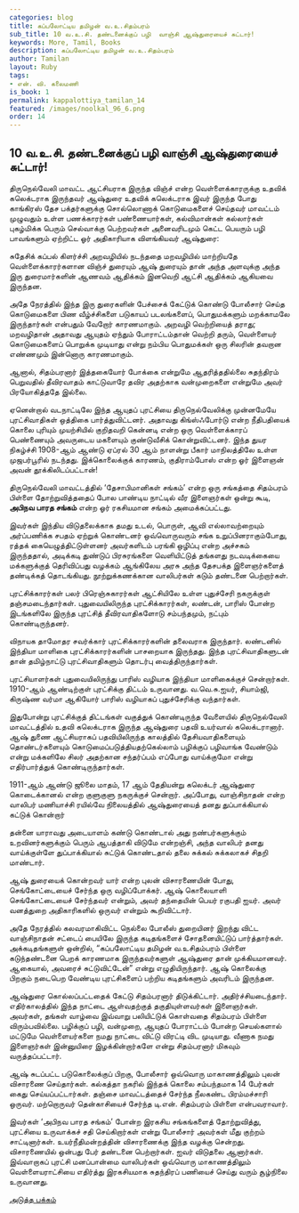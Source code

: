 ```yaml
---
categories: blog
title: கப்பலோட்டிய தமிழன் வ.உ.சிதம்பரம்
sub_title: ﻿10 வ.உ.சி. தண்டனைக்குப் பழி  வாஞ்சி ஆஷ்துரையைச் சுட்டார்!
keywords: More, Tamil, Books
description: கப்பலோட்டிய தமிழன் வ.உ.சிதம்பரம்
author: Tamilan
layout: Ruby
tags:
- என். வி. கலைமணி
is_book: 1
permalink: kappalottiya_tamilan_14
featured: /images/noolkal_96_6.png
order: 14
---
```



## ﻿10 வ.உ.சி. தண்டனைக்குப் பழி வாஞ்சி ஆஷ்துரையைச் சுட்டார்!

திருநெல்வேலி மாவட்ட ஆட்சியராக இருந்த விஞ்ச் என்ற வெள்ளைக்காரருக்கு உதவிக் கலெக்டராக இருந்தவர் ஆஷ்துரை உதவிக் கலெக்டராக இவர் இருந்த போது காங்கிரஸ் தேச பக்தர்களுக்கு சொல்லொணாக் கொடுமைகளைச் செய்தவர் மாவட்டம் முழுவதும் உள்ள பணக்காரர்கள் பண்ணையார்கள், கல்விமான்கள் கல்லார்கள் புகழ்மிக்க பெரும் செல்வாக்கு பெற்றவர்கள் அனைவரிடமும் கெட்ட பெயரும் பழி பாவங்களும் ஏற்றிட்ட ஓர் அதிகாரியாக விளங்கியவர் ஆஷ்துரை:

சுதேசிக் கப்பல் கிளர்ச்சி அறவழியில் நடந்ததை மறவழியில் மாற்றியதே வெள்ளைக்காரர்களான விஞ்ச் துரையும் ஆஷ் துரையும் தான் அந்த அளவுக்கு அந்த இரு துரைமார்களின் ஆணவம் ஆதிக்கம் இனவெறி ஆட்சி ஆதிக்கம் ஆகியவை இருந்தன.

அதே நேரத்தில் இந்த இரு துரைகளின் பேச்சைக் கேட்டுக் கொண்டு போலீசார் செய்த கொடுமைகளை பிண வீழ்ச்சிகளை படுகாயப் படலங்களைப், பொதுமக்களும் மறக்காமலே இருந்தார்கள் என்பதும் வேறோர் காரணமாகும். அறவழி வெற்றியைத் தராது; மறவழிதான் அதாவது ஆயுதம் ஏந்தும் போராட்டம்தான் வெற்றி தரும், வெள்ளையர் கொடுமைகளைப் பொறுக்க முடியாது என்று நம்பிய பொதுமக்கள் ஒரு சிலரின் தவறான எண்ணமும் இன்னொரு காரணமாகும்.

ஆனால், சிதம்பரனார் இத்தகையோர் போக்கை என்றுமே ஆதரித்ததில்லை சுதந்திரம் பெறுவதில் தீவிரவாதம் காட்டுவாரே தவிர அதற்காக வன்முறைகளை என்றுமே அவர் பிரயோகித்ததே இல்லை.

ஏனென்றால் வடநாட்டிலே இந்த ஆயுதப் புரட்சியை திருநெல்வேலிக்கு முன்னமேயே புரட்சிவாதிகள் ஒத்திகை பார்த்துவிட்டனர். அதாவது கிங்ஸ்ஃபோர்டு என்ற நீதிபதியைக் கொலை புரியும் முயற்சியில் குறிதவறி கென்னடி என்ற ஒரு வெள்ளைக்காரப் பெண்ணையும் அவருடைய மகளையும் குண்டுவீசிக் கொன்றுவிட்டனர். இந்த துயர நிகழ்ச்சி 1908-ஆம் ஆண்டு ஏப்ரல் 30 ஆம் நாளன்று பீகார் மாநிலத்திலே உள்ள முஜபர்பூரில் நடந்தது. இக்கொலைக்குக் காரணம், குதிராம்போஸ் என்ற ஓர் இளைஞன் அவன் தூக்கிலிடப்பட்டான்!

திருநெல்வேலி மாவட்டத்தில் ‘தேசாபிமானிகள் சங்கம்’ என்ற ஒரு சங்கத்தை சிதம்பரம் பிள்ளை தோற்றுவித்ததைப் போல பாண்டிய நாட்டில் வீர இளைஞர்கள் ஒன்று கூடி, **அபிநவ பாரத சங்கம்** என்ற ஓர் ரகசியமான சங்கம் அமைக்கப்பட்டது.

இவர்கள் இந்திய விடுதலைக்காக தமது உடல், பொருள், ஆவி எல்லாவற்றையும் அர்ப்பணிக்க சபதம் ஏற்றுக் கொண்டனர் ஒவ்வொருவரும் சங்க உறுப்பினராகும்போது, ரத்தக் கையெழுத்திட்டுள்ளனர் அவர்களிடம் பரங்கி ஒழிப்பு என்ற அச்சகம் இருந்ததால், அடிக்கடி துண்டுப் பிரசுரங்களை வெளியிட்டுத் தங்களது நடவடிக்கையை மக்களுக்குத் தெரிவிப்பது வழக்கம் ஆங்கிலேய அரசு அந்த தேசபக்த இளைஞர்களைத் தண்டிக்கத் தொடங்கியது. நூற்றுக்கணக்கான வாலிபர்கள் கடும் தண்டனை பெற்றார்கள்.

புரட்சிக்காரர்கள் பலர் பிரெஞ்சுகாரர்கள் ஆட்சியிலே உள்ள புதுச்சேரி நகருக்குள் தஞ்சமடைந்தார்கள். புதுவையிலிருந்த புரட்சிக்காரர்கள், லண்டன், பாரிஸ் போன்ற இடங்களிலே இருந்த புரட்சித் தீவிரவாதிகளோடு சம்பந்தமும், நட்பும் கொண்டிருந்தனர்.

விநாயக தாமோதர சவர்க்கார் புரட்சிக்காரர்களின் தலைவராக இருந்தார். லண்டனில் இந்தியா மாளிகை புரட்சிக்காரர்களின் பாசறையாக இருந்தது. இந்த புரட்சிவாதிகளுடன் தான் தமிழ்நாட்டு புரட்சிவாதிகளும் தொடர்பு வைத்திருந்தார்கள்.

புரட்சியாளர்கள் புதுவையிலிருந்து பாரிஸ் வழியாக இந்தியா மாளிகைக்குச் சென்றார்கள். 1910-ஆம் ஆண்டிற்குள் புரட்சிக்கு திட்டம் உருவானது. வ.வெ.சு.ஐயர், சியாம்ஜி, கிருஷ்ண வர்மா ஆகியோர் பாரிஸ் வழியாகப் புதுச்சேரிக்கு வந்தார்கள்.

இதுபோன்று புரட்சிக்குத் திட்டங்கள் வகுத்துக் கொண்டிருந்த வேளையில் திருநெல்வேலி மாவட்டத்தில் உதவி கலெக்டராக இருந்த ஆஷ்துரை பதவி உயர்வால் கலெக்டரானார். ஆஷ் துணை ஆட்சியராகப் பதவியிலிருந்த காலத்தில் தேசியவாதிகளையும் தொண்டர்களையும் கொடுமைப்படுத்தியதற்கெல்லாம் பழிக்குப் பழிவாங்க வேண்டும் என்று மக்களிலே சிலர் அதற்கான சந்தர்ப்பம் எப்போது வாய்க்குமோ என்று எதிர்பார்த்துக் கொண்டிருந்தார்கள்.

1911-ஆம் ஆண்டு ஜூலை மாதம், 17 ஆம் தேதியன்று கலெக்டர் ஆஷ்துரை கொடைக்கானல் என்ற குளுகுளு நகருக்குச் சென்றார். அப்போது, வாஞ்சிநாதன் என்ற வாலிபர் மணியாச்சி ரயில்வே நிலையத்தில் ஆஷ்துரையைத் தனது துப்பாக்கியால் கட்டுக் கொன்றார்

தன்னை யாராவது அடையாளம் கண்டு கொண்டால் அது நண்பர்களுக்கும் உறவினர்களுக்கும் பெரும் ஆபத்தாகி விடுமே என்றஞ்சி, அந்த வாலிபர் தனது வாய்க்குள்ளே துப்பாக்கியால் சுட்டுக் கொண்டதால் தலை சுக்கல் சுக்கலாகச் சிதறி மாண்டார்.

ஆஷ் துரையைக் கொன்றவர் யார் என்ற புலன் விசாரணையின் போது, செங்கோட்டையைச் சேர்ந்த ஒரு வழிப்போக்கர். ஆஷ் கொலையாளி செங்கோட்டையைச் சேர்ந்தவர் என்றும், அவர் தந்தையின் பெயர் ரகுபதி ஐயர். அவர் வனத்துறை அதிகாரிகளில் ஒருவர் என்றும் கூறிவிட்டார்.

அதே நேரத்தில் கலவரமாகிவிட்ட நெல்லை போலீஸ் துறையினர் இறந்து விட்ட வாஞ்சிநாதன் சட்டைப் பையிலே இருந்த கடிதங்களைச் சோதனையிட்டுப் பார்த்தார்கள். அக்கடிதங்களுள் ஒன்றில், “கப்பலோட்டிய தமிழன் வ.உசிதம்பரம் பிள்ளை கடுந்தண்டனை பெறக் காரணமாக இருந்தவர்களுள் ஆஷ்துரை தான் முக்கியமானவர். ஆகையால், அவரைச் சுட்டுவிட்டேன்” என்று எழுதியிருந்தார். ஆஷ் கொலைக்கு பிறகும் நடைபெற வேண்டிய புரட்சிகளைப் பற்றிய கடிதங்களும் அவரிடம் இருந்தன.

ஆஷ்துரை கொல்லப்பட்டதைக் கேட்டு சிதம்பரனார் திடுக்கிட்டார். அதிர்ச்சியடைந்தார். எதிர்காலத்தில் இந்த நாட்டை ஆள்வதற்குத் தகுதியுள்ளவர்கள் இளைஞர்கள். அவர்கள், தங்கள் வாழ்வை இவ்வாறு பலியிட்டுக் கொள்வதை சிதம்பரம் பிள்ளை விரும்பவில்லை. பழிக்குப் பழி, வன்முறை, ஆயுதப் போராட்டம் போன்ற செயல்களால் மட்டுமே வெள்ளையர்களை நமது நாட்டை விட்டு விரட்டி விட முடியாது. வீணாக நமது இளைஞர்கள் இன்னுயிரை இழக்கின்றார்களே என்று சிதம்பரனார் மிகவும் வருத்தப்பட்டார்.

ஆஷ் சுடப்பட்ட படுகொலைக்குப் பிறகு, போலீசார் ஒவ்வொரு மாகாணத்திலும் புலன் விசாரணை செய்தார்கள். கல்கத்தா நகரில் இந்தக் கொலை சம்பந்தமாக 14 பேர்கள் கைது செய்யப்பட்டார்கள். தஞ்சை மாவட்டத்தைச் சேர்ந்த நீலகண்ட பிரம்மச்சாரி ஒருவர். மற்றொருவர் தென்காசியைச் சேர்ந்த டி.என். சிதம்பரம் பிள்ளை என்பவராவார்.

இவர்கள் ‘அபிநவ பாரத சங்கம்’ போன்ற இரகசிய சங்கங்களைத் தோற்றுவித்து, புரட்சியை உருவாக்கச் சதி செய்கிறார்கள் என்று போலீசார் அவர்கள் மீது குற்றம் சாட்டினார்கள். உயர்நீதிமன்றத்தின் விசாரணைக்கு இந்த வழக்கு சென்றது. விசாரணையில் ஒன்பது பேர் தண்டனை பெற்றார்கள். ஐவர் விடுதலை ஆனார்கள். இவ்வாறாகப் புரட்சி மனப்பான்மை வாலிபர்கள் ஒவ்வொரு மாகாணத்திலும் வெள்ளையராட்சியை எதிர்த்து இரகசியமாக சுதந்திரப் பணியைச் செய்து வரும் சூழ்நிலை உருவானது.

[அடுத்த பக்கம்](kappalottiya_tamilan_15)